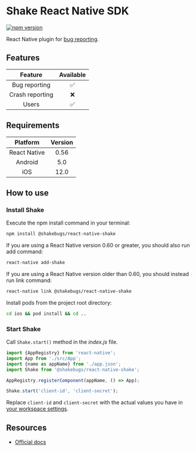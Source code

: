 # Shake React Native SDK

[![npm version](https://badge.fury.io/js/@shakebugs%2Freact-native-shake.svg)](https://badge.fury.io/js/@shakebugs%2Freact-native-shake)

React Native plugin for [bug reporting](https://www.shakebugs.com).

## Features

| Feature         | Available |
|:-----------------:|:-----------:|
| Bug reporting   |     ✅     |
| Crash reporting |     ❌     |
| Users           |     ✅     |

## Requirements

| Platform     | Version |
|:--------------:|:---------:|
| React Native |   0.56  |
| Android      |   5.0   |
| iOS          |   12.0  |

## How to use

### Install Shake

Execute the npm install command in your terminal:
```bash
npm install @shakebugs/react-native-shake
```

If you are using a React Native version 0.60 or greater, you should also run add command:
```bash
react-native add-shake
```

If you are using a React Native version older than 0.60, you should instead run link command:
```bash
react-native link @shakebugs/react-native-shake
```

Install pods from the project root directory:
```bash
cd ios && pod install && cd ..
```

### Start Shake
Call `Shake.start()` method in the *index.js* file.

```javascript title="index.js"
import {AppRegistry} from 'react-native';
import App from './src/App';
import {name as appName} from './app.json';
import Shake from '@shakebugs/react-native-shake';

AppRegistry.registerComponent(appName, () => App);

Shake.start('client-id', 'client-secret');
```

Replace `client-id` and `client-secret` with the actual values you have in [your workspace settings](https://app.shakebugs.com/settings/workspace#general).

## Resources

- [Official docs](https://www.shakebugs.com/docs/)
